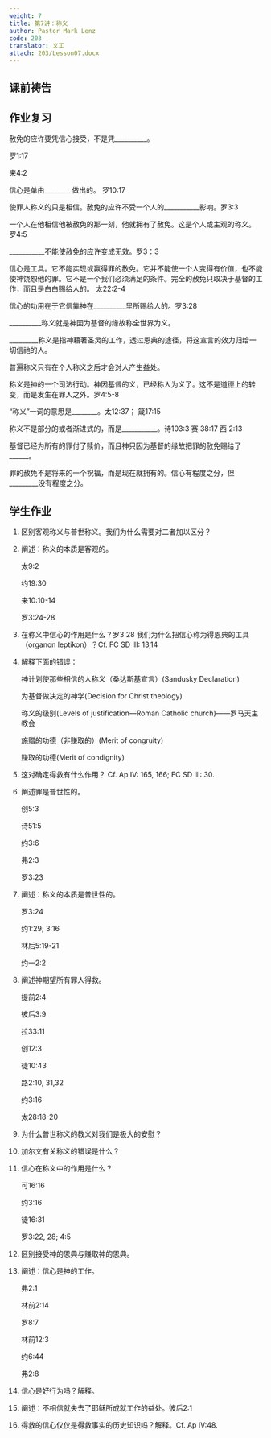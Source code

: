 ```yaml
---
weight: 7
title: 第7讲：称义
author: Pastor Mark Lenz
code: 203
translator: 义工
attach: 203/Lesson07.docx
---
```

## 课前祷告

## 作业复习

赦免的应许要凭信心接受，不是凭__________。

罗1:17

来4:2

信心是单由________ 做出的。   罗10:17

使罪人称义的只是相信。赦免的应许不受一个人的___________影响。罗3:3

一个人在他相信他被赦免的那一刻，他就拥有了赦免。这是个人或主观的称义。 罗4:5

___________不能使赦免的应许变成无效。罗3：3

信心是工具。它不能实现或赢得罪的赦免。它并不能使一个人变得有价值，也不能使神饶恕他的罪。它不是一个我们必须满足的条件。完全的赦免只取决于基督的工作，而且是白白赐给人的。 太22:2-4

信心的功用在于它信靠神在__________里所赐给人的。罗3:28
  
__________称义就是神因为基督的缘故称全世界为义。

_________称义是指神藉著圣灵的工作，透过恩典的途径，将这宣言的效力归给一切信祂的人。

普遍称义只有在个人称义之后才会对人产生益处。

称义是神的一个司法行动。神因基督的义，已经称人为义了。这不是道德上的转变，而是发生在罪人之外。罗4:5-8

“称义”一词的意思是________。太12:37； 箴17:15

称义不是部分的或者渐进式的，而是___________。诗103:3  赛 38:17  西 2:13

基督已经为所有的罪付了赎价，而且神只因为基督的缘故把罪的赦免赐给了______。

罪的赦免不是将来的一个祝福，而是现在就拥有的。信心有程度之分，但_________没有程度之分。

## 学生作业

1. 区别客观称义与普世称义。我们为什么需要对二者加以区分？

2. 阐述：称义的本质是客观的。

    太9:2

    约19:30

    来10:10-14

    罗3:24-28

3. 在称义中信心的作用是什么？罗3:28 我们为什么把信心称为得恩典的工具（organon leptikon）？Cf.  FC SD III: 13,14

4. 解释下面的错误：

    神计划使那些相信的人称义（桑达斯基宣言）(Sandusky Declaration)

    为基督做决定的神学(Decision for Christ theology)

    称义的级别(Levels of justification—Roman Catholic church)——罗马天主教会

    施赠的功德（非赚取的）(Merit of congruity)

    赚取的功德(Merit of condignity)

5. 这对确定得救有什么作用？ Cf. Ap IV: 165, 166;  FC SD III: 30.

6. 阐述罪是普世性的。

    创5:3

    诗51:5

    约3:6

    弗2:3

    罗3:23

7. 阐述：称义的本质是普世性的。

    罗3:24

    约1:29; 3:16

    林后5:19-21

    约一2:2

8. 阐述神期望所有罪人得救。

    提前2:4

    彼后3:9

    拉33:11

    创12:3

    徒10:43

    路2:10, 31,32

    约3:16

    太28:18-20

9. 为什么普世称义的教义对我们是极大的安慰？

10. 加尔文有关称义的错误是什么？

11. 信心在称义中的作用是什么？

    可16:16

    约3:16

    徒16:31

    罗3:22, 28; 4:5

12. 区别接受神的恩典与赚取神的恩典。

13. 阐述：信心是神的工作。

    弗2:1

    林前2:14

    罗8:7

    林前12:3

    约6:44

    弗2:8

14. 信心是好行为吗？解释。

15. 阐述：不相信就失去了耶稣所成就工作的益处。彼后2:1

16. 得救的信心仅仅是得救事实的历史知识吗？解释。Cf. Ap   IV:48.
